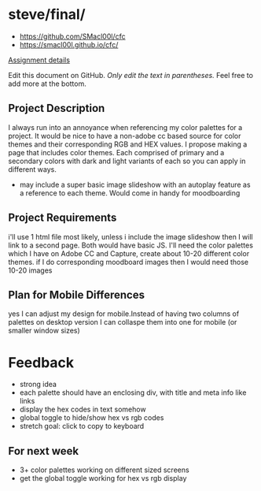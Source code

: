# steve/final/

- https://github.com/SMacl00l/cfc
- https://smacl00l.github.io/cfc/

[Assignment details](/homework/final)

Edit this document on GitHub. _Only edit the text in parentheses._ Feel free to add more at the bottom.

## Project Description

I always run into an annoyance when referencing my color palettes for a project. It would be nice to have a non-adobe cc based source for color themes and their corresponding RGB and HEX values. I propose making a page that includes color themes. Each comprised of primary and a secondary colors with dark and light variants of each so you can apply in different ways. 
- may include a super basic image slideshow with an autoplay feature as a reference to each theme. Would come in handy for moodboarding

## Project Requirements

i'll use 1 html file most likely, unless i include the image slideshow then I will link to a second page. Both would have basic JS. I'll need the color palettes which I have on Adobe CC and Capture, create about 10-20 different color themes. if I do corresponding moodboard images then I would need those 10-20 images

## Plan for Mobile Differences

yes I can adjust my design for mobile.Instead of having two columns of palettes on desktop version I can collaspe them into one for mobile (or smaller window sizes)

# Feedback

- strong idea
- each palette should have an enclosing div, with title and meta info like links
- display the hex codes in text somehow
- global toggle to hide/show hex vs rgb codes
- stretch goal: click to copy to keyboard

## For next week

- 3+ color palettes working on different sized screens
- get the global toggle working for hex vs rgb display
